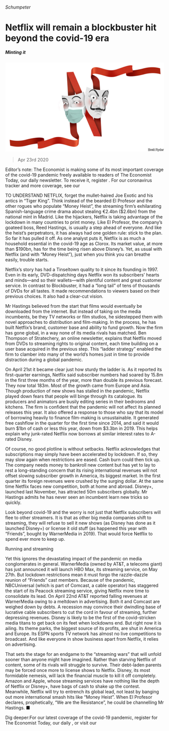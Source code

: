 ###### Schumpeter

# Netflix will remain a blockbuster hit beyond the covid-19 era 

##### Minting it 

![image](images/20200425_WBD000.jpg) 

> Apr 23rd 2020 

Editor’s note: The Economist is making some of its most important coverage of the covid-19 pandemic freely available to readers of The Economist Today, our daily newsletter. To receive it, register . For our coronavirus tracker and more coverage, see our 

TO UNDERSTAND NETFLIX, forget the mullet-haired Joe Exotic and his antics in “Tiger King”. Think instead of the bearded El Profesor and the other rogues who populate “Money Heist”, the streaming firm’s exhilarating Spanish-language crime drama about stealing €2.4bn ($2.6bn) from the national mint in Madrid. Like the hijackers, Netflix is taking advantage of the lockdown in many countries to print money. Like El Profesor, the company’s goateed boss, Reed Hastings, is usually a step ahead of everyone. And like the heist’s perpetrators, it has always had one golden rule: stick to the plan. So far it has pulled it off. As one analyst puts it, Netflix is as much a household essential in the covid-19 age as Clorox. Its market value, at more than $190bn, has for the time being risen above Disney’s. Yet, as usual with Netflix (and with “Money Heist”), just when you think you can breathe easily, trouble starts.

Netflix’s story has had a Tinseltown quality to it since its founding in 1997. Even in its early, DVD-dispatching days Netflix won its subscribers’ hearts and minds—and so their wallets—with plentiful content and great customer service. In contrast to Blockbuster, it had a “long tail” of tens of thousands of DVDs for all tastes. It made recommendations to viewers based on their previous choices. It also had a clear-cut vision.


Mr Hastings believed from the start that films would eventually be downloaded from the internet. But instead of taking on the media incumbents, be they TV networks or film studios, he sidestepped them with novel approaches to distribution and film-making. In the process, he has built Netflix’s brand, customer base and ability to fund growth. Now the firm has gone global, in a way none of its media rivals has matched. Ben Thompson of Stratechery, an online newsletter, explains that Netflix moved from DVDs to streaming rights to original content, each time building on a user base acquired in the previous step. This “ladder strategy” enabled the firm to clamber into many of the world’s homes just in time to provide distraction during a global pandemic.

On April 21st it became clear just how sturdy the ladder is. As it reported its first-quarter earnings, Netflix said subscriber numbers had soared by 15.8m in the first three months of the year, more than double its previous forecast. They now total 183m. Most of the growth came from Europe and Asia. Though production of new shows has stalled in the pandemic, Netflix played down fears that people will binge through its catalogue. Its producers and animators are busily editing series in their bedrooms and kitchens. The firm is confident that the pandemic will not affect its planned releases this year. It also offered a response to those who say that its model of borrowing heavily to finance film-making is unsustainable. It generated free cashflow in the quarter for the first time since 2014, and said it would burn $1bn of cash or less this year, down from $3.3bn in 2019. This helps explain why junk-rated Netflix now borrows at similar interest rates to A-rated Disney.

Of course, no good plotline is without setbacks. Netflix acknowledges that subscriptions may simply have been accelerated by lockdown. If so, they may slow again when restrictions are eased. Cash burn could then tick up. The company needs money to bankroll new content but has yet to lay to rest a long-standing concern that its rising international revenues will not offset slowing subscriber growth in America, its biggest market. In the first quarter its foreign revenues were crushed by the surging dollar. At the same time Netflix faces new competition, both at home and abroad. Disney+, launched last November, has attracted 50m subscribers globally. Mr Hastings admits he has never seen an incumbent learn new tricks so quickly.

Look beyond covid-19 and the worry is not just that Netflix subscribers will flee to other streamers. It is that as other big media companies shift to streaming, they will refuse to sell it new shows (as Disney has done as it launched Disney+) or license it old stuff (as happened this year with “Friends”, bought by WarnerMedia in 2019). That would force Netflix to spend ever more to keep up.

Running and streaming

Yet this ignores the devastating impact of the pandemic on media conglomerates in general. WarnerMedia (owned by AT&amp;T, a telecoms giant) has just announced it will launch HBO Max, its streaming service, on May 27th. But lockdown restrictions mean it must forgo the razzle-dazzle reunion of “Friends” cast members. Because of the pandemic, NBCUniversal (which is part of Comcast, a cable operator) has staggered the start of its Peacock streaming service, giving Netflix more time to consolidate its lead. On April 22nd AT&amp;T reported falling revenues at WarnerMedia owing to a meltdown in advertising. Both it and Comcast are weighed down by debts. A recession may convince their dwindling base of lucrative cable subscribers to cut the cord in favour of streaming, further depressing revenues. Disney is likely to be the first of the covid-stricken media titans to get back on its feet when lockdowns end. But right now it is ailing. Its theme parks, the biggest source of its profits, are shut in America and Europe. Its ESPN sports TV network has almost no live competitions to broadcast. And like everyone in show business apart from Netflix, it relies on advertising.

That sets the stage for an endgame to the “streaming wars” that will unfold sooner than anyone might have imagined. Rather than starving Netflix of content, some of its rivals will struggle to survive. Their debt-laden parents may be forced once more to license shows to Netflix. Disney, its most formidable nemesis, will lack the financial muscle to kill it off completely. Amazon and Apple, whose streaming services have nothing like the depth of Netflix or Disney+, have bags of cash to shake up the contest. Meanwhile, Netflix will try to entrench its global lead, not least by banging out more international smash hits like “Money Heist”. When El Profesor declares, prophetically, “We are the Resistance”, he could be channelling Mr Hastings. ■

Dig deeper:For our latest coverage of the covid-19 pandemic, register for The Economist Today, our daily , or visit our 

